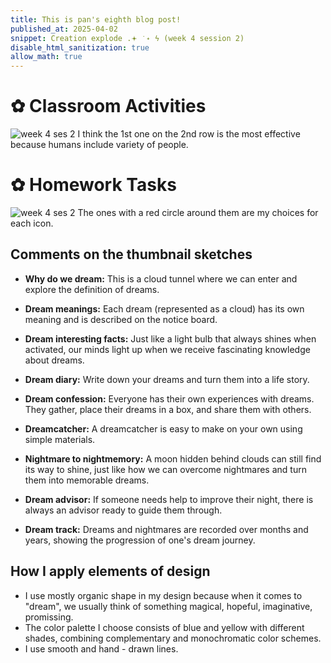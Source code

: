 ```yaml
---
title: This is pan's eighth blog post!
published_at: 2025-04-02
snippet: Creation explode .𖥔 ݁ ˖ ϟ (week 4 session 2)
disable_html_sanitization: true
allow_math: true
---
```


# ✿ Classroom Activities
![week 4 ses 2](classroomactivities/week4ses2.JPG)
I think the 1st one on the 2nd row is the most effective because humans include variety of people.

# ✿ Homework Tasks
![week 4 ses 2](homeworktasks/week4ses2icon.png)
The ones with a red circle around them are my choices for each icon.

## Comments on the thumbnail sketches
- **Why do we dream:**
This is a cloud tunnel where we can enter and explore the definition of dreams.

- **Dream meanings:**
Each dream (represented as a cloud) has its own meaning and is described on the notice board.

- **Dream interesting facts:**
Just like a light bulb that always shines when activated, our minds light up when we receive fascinating knowledge about dreams.

- **Dream diary:**
Write down your dreams and turn them into a life story.

- **Dream confession:**
Everyone has their own experiences with dreams. They gather, place their dreams in a box, and share them with others.

- **Dreamcatcher:**
A dreamcatcher is easy to make on your own using simple materials.

- **Nightmare to nightmemory:**
A moon hidden behind clouds can still find its way to shine, just like how we can overcome nightmares and turn them into memorable dreams.

- **Dream advisor:**
If someone needs help to improve their night, there is always an advisor ready to guide them through.

- **Dream track:**
Dreams and nightmares are recorded over months and years, showing the progression of one's dream journey.

## How I apply elements of design

- I use mostly organic shape in my design because when it comes to "dream", we usually think of something magical, hopeful, imaginative, promissing.
- The color palette I choose consists of blue and yellow with different shades, combining complementary and monochromatic color schemes.
- I use smooth and hand - drawn lines.








